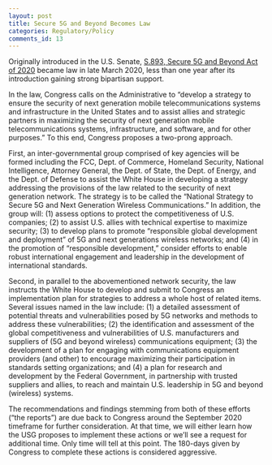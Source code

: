 ```yaml
---
layout: post
title: Secure 5G and Beyond Becomes Law
categories: Regulatory/Policy
comments_id: 13
---
```


Originally introduced in the U.S. Senate, [S.893, Secure 5G and Beyond Act of 2020](https://www.congress.gov/116/plaws/publ129/PLAW-116publ129.pdf) became law in late March 2020, less than one year after its introduction gaining strong bipartisan support.  

In the law, Congress calls on the Administrative to “develop a strategy to ensure the security of next generation mobile telecommunications systems and infrastructure in the United States and to assist allies and strategic partners in maximizing the security of next generation mobile telecommunications systems, infrastructure, and software, and for other purposes.” To this end, Congress proposes a two-prong approach.  

First, an inter-governmental group comprised of key agencies will be formed including the FCC, Dept. of Commerce, Homeland Security, National Intelligence, Attorney General, the Dept. of State, the Dept. of Energy, and the Dept. of Defense to assist the White House in developing a strategy addressing the provisions of the law related to the security of next generation network. The strategy is to be called the “National Strategy to Secure 5G and Next Generation Wireless Communications.” In addition, the group will: (1) assess options to protect the competitiveness of U.S. companies; (2) to assist U.S. allies with technical expertise to maximize security; (3) to develop plans to promote “responsible global development and deployment” of 5G and next generations wireless networks; and (4) in the promotion of “responsible development,” consider efforts to enable robust international engagement and leadership in the development of international standards.

Second, in parallel to the abovementioned network security, the law instructs the White House to develop and submit to Congress an implementation plan for strategies to address a whole host of related items.  Several issues named in the law include: (1) a detailed assessment of potential threats and vulnerabilities posed by 5G networks and methods to address these vulnerabilities; (2) the identification and assessment of the global competitiveness and vulnerabilities of U.S. manufacturers and suppliers of (5G and beyond wireless) communications equipment; (3) the development of a plan for engaging with communications equipment providers (and other) to encourage maximizing their participation in standards setting organizations; and (4) a plan for research and development by the Federal Government, in partnership with trusted suppliers and allies, to reach and maintain U.S. leadership in 5G and beyond (wireless) systems.  

The recommendations and findings stemming from both of these efforts (“the reports”) are due back to Congress around the September 2020 timeframe for further consideration.  At that time, we will either learn how the USG proposes to implement these actions or we’ll see a request for additional time. Only time will tell at this point.  The 180-days given by Congress to complete these actions is considered aggressive.  
